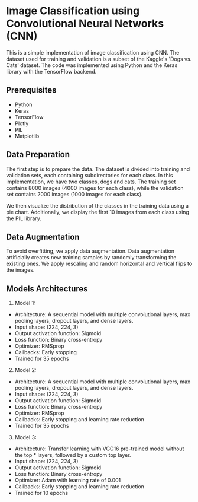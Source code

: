 
# Image Classification using Convolutional Neural Networks (CNN)
This is a simple implementation of image classification using CNN. The dataset used for training and validation is a subset of the Kaggle's 'Dogs vs. Cats' dataset. The code was implemented using Python and the Keras library with the TensorFlow backend.
## Prerequisites
*   Python
*   Keras
*   TensorFlow
*   Plotly
*   PIL
*   Matplotlib

## Data Preparation
The first step is to prepare the data. The dataset is divided into training and validation sets, each containing subdirectories for each class. In this implementation, we have two classes, dogs and cats. The training set contains 8000 images (4000 images for each class), while the validation set contains 2000 images (1000 images for each class).

We then visualize the distribution of the classes in the training data using a pie chart. Additionally, we display the first 10 images from each class using the PIL library.
## Data Augmentation
To avoid overfitting, we apply data augmentation. Data augmentation artificially creates new training samples by randomly transforming the existing ones. We apply rescaling and random horizontal and vertical flips to the images.
## Models Architectures
1.   Model 1:
*  Architecture: A sequential model with multiple convolutional layers, max pooling layers, dropout layers, and dense layers.
*  Input shape: (224, 224, 3)
*  Output activation function: Sigmoid
*  Loss function: Binary cross-entropy
*  Optimizer: RMSprop
*  Callbacks: Early stopping
*  Trained for 35 epochs
2.   Model 2:


*  Architecture: A sequential model with multiple convolutional layers, max pooling layers, dropout layers, and dense layers.
*  Input shape: (224, 224, 3)
*  Output activation function: Sigmoid
*  Loss function: Binary cross-entropy
*  Optimizer: RMSprop
*  Callbacks: Early stopping and learning rate reduction
*  Trained for 35 epochs
3.   Model 3:

*  Architecture: Transfer learning with VGG16 pre-trained model without the top *  layers, followed by a custom top layer.
*  Input shape: (224, 224, 3)
*  Output activation function: Sigmoid
*  Loss function: Binary cross-entropy
*  Optimizer: Adam with learning rate of 0.001
*  Callbacks: Early stopping and learning rate reduction
*  Trained for 10 epochs

